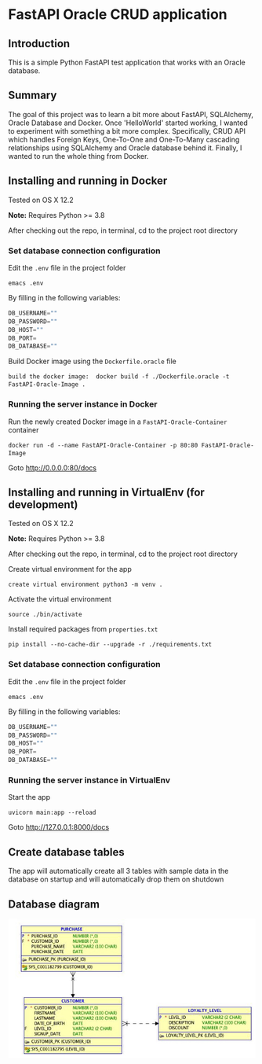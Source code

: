# FastAPI Oracle CRUD application

## Introduction
This is a simple Python FastAPI test application that works with an Oracle database.

## Summary
The goal of this project was to learn a bit more about FastAPI, SQLAlchemy, Oracle Database and Docker.
Once 'HelloWorld' started working, I wanted to experiment with something a bit more complex. Specifically, CRUD API which handles Foreign Keys, One-To-One and One-To-Many cascading relationships using SQLAlchemy and Oracle database behind it. Finally, I wanted to run the whole thing from Docker.
 

## Installing and running in Docker
Tested on OS X 12.2

**Note:** Requires Python >= 3.8

After checking out the repo, in terminal, cd to the project root directory

### Set database connection configuration

Edit the `.env` file in the project folder
```console
emacs .env
```

By filling in the following variables:

```python
DB_USERNAME=""
DB_PASSWORD=""
DB_HOST=""
DB_PORT=
DB_DATABASE=""
```

Build Docker image using the `Dockerfile.oracle` file
```console
build the docker image:  docker build -f ./Dockerfile.oracle -t FastAPI-Oracle-Image . 
```

### Running the server instance in Docker
Run the newly created Docker image in a `FastAPI-Oracle-Container` container
```console
docker run -d --name FastAPI-Oracle-Container -p 80:80 FastAPI-Oracle-Image
```

Goto http://0.0.0.0:80/docs


## Installing and running in VirtualEnv (for development)
Tested on OS X 12.2

**Note:** Requires Python >= 3.8

After checking out the repo, in terminal, cd to the project root directory

Create virtual environment for the app
```console
create virtual environment python3 -m venv .
```

Activate the virtual environment
```console
source ./bin/activate
```

Install required packages from `properties.txt`
```console
pip install --no-cache-dir --upgrade -r ./requirements.txt
```

### Set database connection configuration
Edit the `.env` file in the project folder
```console
emacs .env
```

By filling in the following variables:

```python
DB_USERNAME=""
DB_PASSWORD=""
DB_HOST=""
DB_PORT=
DB_DATABASE=""
```

### Running the server instance in VirtualEnv
Start the app
```console
uvicorn main:app --reload
```

Goto http://127.0.0.1:8000/docs


## Create database tables
The app will automatically create all 3 tables with sample data in the database on startup and will automatically drop them on shutdown

## Database diagram
![Database Diagram](Diagram.jpg?raw=true "Database Diagram")




